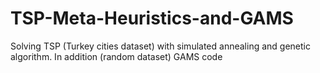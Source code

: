 # TSP-Meta-Heuristics-and-GAMS
Solving TSP (Turkey cities dataset) with simulated annealing and genetic algorithm. In addition (random dataset) GAMS code
